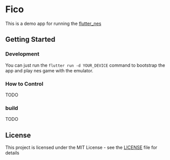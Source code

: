 # Fico
This is a demo app for running the [flutter_nes](https://github.com/mao0613/flutter_nes)

## Getting Started
### Development
You can just run the `flutter run -d YOUR_DEVICE` command to bootstrap the app and play nes game with the emulator.

### How to Control
TODO

### build
TODO

## License
This project is licensed under the MIT License - see the [LICENSE](LICENSE) file for details
